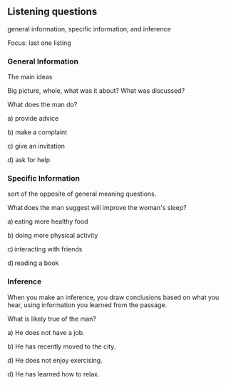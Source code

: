 ## Listening questions

general information, specific information, and inference



Focus: last one listing



### General Information

The main ideas

Big picture, whole, what was it about? What was discussed?

What does the man do? 

a) provide advice  

b) make a complaint  

c) give an invitation  

d) ask for help  



### Specific Information

sort of the opposite of general meaning questions.

What does the man suggest will improve the woman's sleep?  

a) eating more healthy food  

b) doing more physical activity  

c) interacting with friends  

d) reading a book  



###  Inference

When you make an inference, you draw conclusions based on what you hear, using information you learned from the passage.

What is likely true of the man? 

a) He does not have a job. 

b) He has recently moved to the city.  

d) He does not enjoy exercising.  

d) He has learned how to relax.  